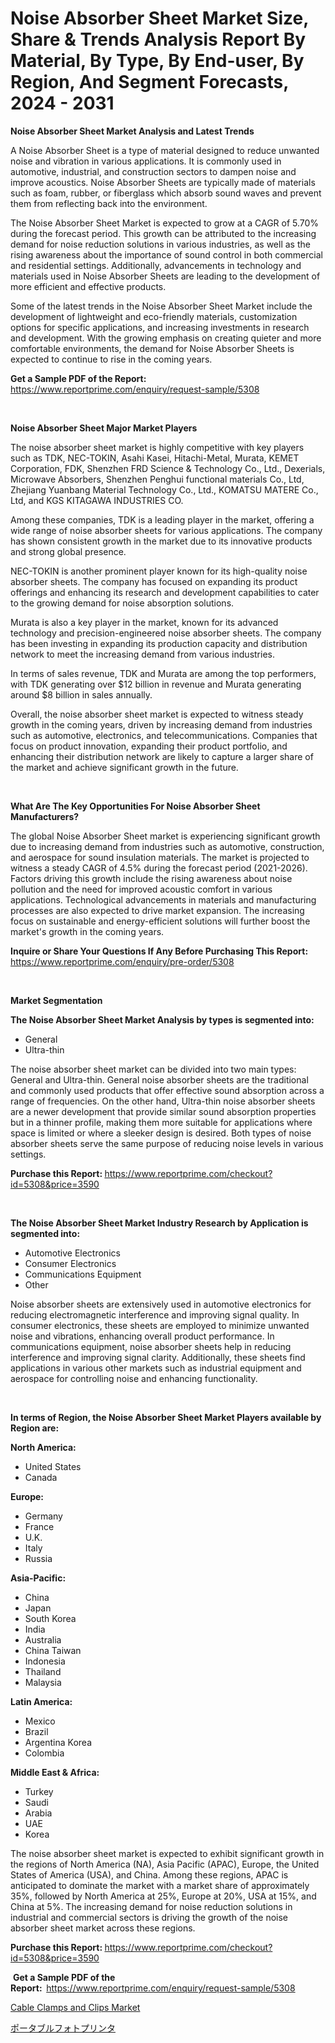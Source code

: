 <p><h1>Noise Absorber Sheet Market Size, Share & Trends Analysis Report By Material, By Type, By End-user, By Region, And Segment Forecasts, 2024 - 2031</h1></p><p><strong>Noise Absorber Sheet Market Analysis and Latest Trends</strong></p>
<p><p>A Noise Absorber Sheet is a type of material designed to reduce unwanted noise and vibration in various applications. It is commonly used in automotive, industrial, and construction sectors to dampen noise and improve acoustics. Noise Absorber Sheets are typically made of materials such as foam, rubber, or fiberglass which absorb sound waves and prevent them from reflecting back into the environment.</p><p>The Noise Absorber Sheet Market is expected to grow at a CAGR of 5.70% during the forecast period. This growth can be attributed to the increasing demand for noise reduction solutions in various industries, as well as the rising awareness about the importance of sound control in both commercial and residential settings. Additionally, advancements in technology and materials used in Noise Absorber Sheets are leading to the development of more efficient and effective products.</p><p>Some of the latest trends in the Noise Absorber Sheet Market include the development of lightweight and eco-friendly materials, customization options for specific applications, and increasing investments in research and development. With the growing emphasis on creating quieter and more comfortable environments, the demand for Noise Absorber Sheets is expected to continue to rise in the coming years.</p></p>
<p><strong>Get a Sample PDF of the Report:&nbsp;</strong> <a href="https://www.reportprime.com/enquiry/request-sample/5308">https://www.reportprime.com/enquiry/request-sample/5308</a></p>
<p>&nbsp;</p>
<p><strong>Noise Absorber Sheet Major Market Players</strong></p>
<p><p>The noise absorber sheet market is highly competitive with key players such as TDK, NEC-TOKIN, Asahi Kasei, Hitachi-Metal, Murata, KEMET Corporation, FDK, Shenzhen FRD Science & Technology Co., Ltd., Dexerials, Microwave Absorbers, Shenzhen Penghui functional materials Co., Ltd, Zhejiang Yuanbang Material Technology Co., Ltd., KOMATSU MATERE Co., Ltd, and KGS KITAGAWA INDUSTRIES CO.</p><p>Among these companies, TDK is a leading player in the market, offering a wide range of noise absorber sheets for various applications. The company has shown consistent growth in the market due to its innovative products and strong global presence.</p><p>NEC-TOKIN is another prominent player known for its high-quality noise absorber sheets. The company has focused on expanding its product offerings and enhancing its research and development capabilities to cater to the growing demand for noise absorption solutions.</p><p>Murata is also a key player in the market, known for its advanced technology and precision-engineered noise absorber sheets. The company has been investing in expanding its production capacity and distribution network to meet the increasing demand from various industries.</p><p>In terms of sales revenue, TDK and Murata are among the top performers, with TDK generating over $12 billion in revenue and Murata generating around $8 billion in sales annually.</p><p>Overall, the noise absorber sheet market is expected to witness steady growth in the coming years, driven by increasing demand from industries such as automotive, electronics, and telecommunications. Companies that focus on product innovation, expanding their product portfolio, and enhancing their distribution network are likely to capture a larger share of the market and achieve significant growth in the future.</p></p>
<p>&nbsp;</p>
<p><strong>What Are The Key Opportunities For Noise Absorber Sheet Manufacturers?</strong></p>
<p><p>The global Noise Absorber Sheet market is experiencing significant growth due to increasing demand from industries such as automotive, construction, and aerospace for sound insulation materials. The market is projected to witness a steady CAGR of 4.5% during the forecast period (2021-2026). Factors driving this growth include the rising awareness about noise pollution and the need for improved acoustic comfort in various applications. Technological advancements in materials and manufacturing processes are also expected to drive market expansion. The increasing focus on sustainable and energy-efficient solutions will further boost the market's growth in the coming years.</p></p>
<p><strong>Inquire or Share Your Questions If Any Before Purchasing This Report:</strong> <a href="https://www.reportprime.com/enquiry/pre-order/5308">https://www.reportprime.com/enquiry/pre-order/5308</a></p>
<p>&nbsp;</p>
<p><strong>Market Segmentation</strong></p>
<p><strong>The Noise Absorber Sheet Market Analysis by types is segmented into:</strong></p>
<p><ul><li>General</li><li>Ultra-thin</li></ul></p>
<p><p>The noise absorber sheet market can be divided into two main types: General and Ultra-thin. General noise absorber sheets are the traditional and commonly used products that offer effective sound absorption across a range of frequencies. On the other hand, Ultra-thin noise absorber sheets are a newer development that provide similar sound absorption properties but in a thinner profile, making them more suitable for applications where space is limited or where a sleeker design is desired. Both types of noise absorber sheets serve the same purpose of reducing noise levels in various settings.</p></p>
<p><strong>Purchase this Report:&nbsp;</strong><a href="https://www.reportprime.com/checkout?id=5308&price=3590">https://www.reportprime.com/checkout?id=5308&price=3590</a></p>
<p>&nbsp;</p>
<p><strong>The Noise Absorber Sheet Market Industry Research by Application is segmented into:</strong></p>
<p><ul><li>Automotive Electronics</li><li>Consumer Electronics</li><li>Communications Equipment</li><li>Other</li></ul></p>
<p><p>Noise absorber sheets are extensively used in automotive electronics for reducing electromagnetic interference and improving signal quality. In consumer electronics, these sheets are employed to minimize unwanted noise and vibrations, enhancing overall product performance. In communications equipment, noise absorber sheets help in reducing interference and improving signal clarity. Additionally, these sheets find applications in various other markets such as industrial equipment and aerospace for controlling noise and enhancing functionality.</p></p>
<p>&nbsp;</p>
<p><strong>In terms of Region, the Noise Absorber Sheet Market Players available by Region are:</strong></p>
<p>
    <p> <strong> North America: </strong>
        <ul>
            <li>United States</li>
            <li>Canada</li>
        </ul>
        </p> 
    <p> <strong> Europe: </strong>
        <ul>
            <li>Germany</li>
            <li>France</li>
            <li>U.K.</li>
            <li>Italy</li>
            <li>Russia</li>
        </ul>
        </p> 
    <p> <strong> Asia-Pacific: </strong>
        <ul>
            <li>China</li>
            <li>Japan</li>
            <li>South Korea</li>
            <li>India</li>
            <li>Australia</li>
            <li>China Taiwan</li>
            <li>Indonesia</li>
            <li>Thailand</li>
            <li>Malaysia</li>
        </ul>
        </p> 
    <p> <strong> Latin America: </strong>
        <ul>
            <li>Mexico</li>
            <li>Brazil</li>
            <li>Argentina Korea</li>
            <li>Colombia</li>
        </ul>
        </p> 
    <p> <strong> Middle East & Africa: </strong>
        <ul>
            <li>Turkey</li>
            <li>Saudi</li>
            <li>Arabia</li>
            <li>UAE</li>
            <li>Korea</li>
        </ul>
    </p>
    </p>
<p><p>The noise absorber sheet market is expected to exhibit significant growth in the regions of North America (NA), Asia Pacific (APAC), Europe, the United States of America (USA), and China. Among these regions, APAC is anticipated to dominate the market with a market share of approximately 35%, followed by North America at 25%, Europe at 20%, USA at 15%, and China at 5%. The increasing demand for noise reduction solutions in industrial and commercial sectors is driving the growth of the noise absorber sheet market across these regions.</p></p>
<p><strong>Purchase this Report: </strong><a href="https://www.reportprime.com/checkout?id=5308&price=3590">https://www.reportprime.com/checkout?id=5308&price=3590</a></p>
<p>&nbsp;<strong>Get a Sample PDF of the Report:&nbsp;&nbsp;</strong><a href="https://www.reportprime.com/enquiry/request-sample/5308">https://www.reportprime.com/enquiry/request-sample/5308</a></p>
<p><strong></strong></p>
<p><p><a href="https://github.com/RichRobinson5/Market-Research-Report-List-4/blob/main/cable-clamps-and-clips-market.md">Cable Clamps and Clips Market</a></p><p><a href="https://github.com/oqoeusbvpadwjs08/Market-Research-Report-List-1/blob/main/950886515725.md">ポータブルフォトプリンタ</a></p></p>